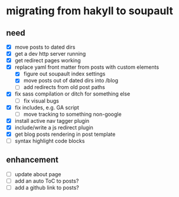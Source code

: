 # migrating from hakyll to soupault

## need

- [x] move posts to dated dirs
- [x] get a dev http server running
- [x] get redirect pages working
- [x] replace yaml front matter from posts with custom elements
  - [x] figure out soupault index settings
  - [x] move posts out of dated dirs into /blog
  - [ ] add redirects from old post paths
- [x] fix sass compilation or ditch for something else
  - [ ] fix visual bugs
- [x] fix includes, e.g. GA script
  - [ ] move tracking to something non-google
- [x] install active nav tagger plugin
- [x] include/write a js redirect plugin
- [x] get blog posts rendering in post template
- [ ] syntax highlight code blocks

## enhancement

- [ ] update about page
- [ ] add an auto ToC to posts?
- [ ] add a github link to posts?
